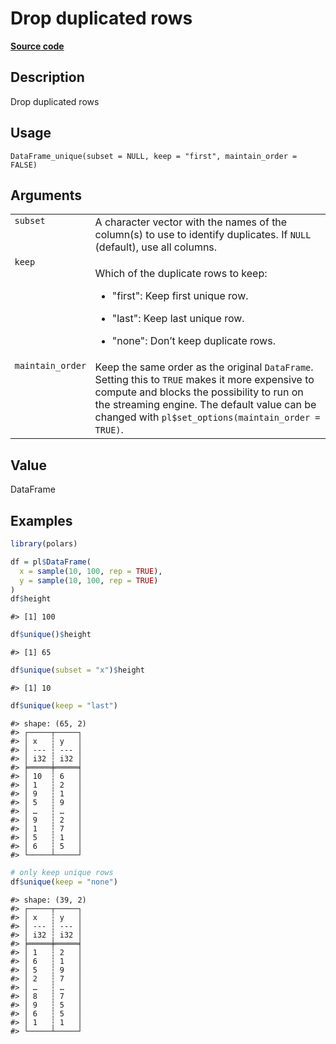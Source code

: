 
# Drop duplicated rows

[**Source code**](https://github.com/pola-rs/r-polars/tree/main/R/dataframe__frame.R#L409)

## Description

Drop duplicated rows

## Usage

<pre><code class='language-R'>DataFrame_unique(subset = NULL, keep = "first", maintain_order = FALSE)
</code></pre>

## Arguments

<table>
<tr>
<td style="white-space: nowrap; font-family: monospace; vertical-align: top">
<code id="DataFrame_unique_:_subset">subset</code>
</td>
<td>
A character vector with the names of the column(s) to use to identify
duplicates. If <code>NULL</code> (default), use all columns.
</td>
</tr>
<tr>
<td style="white-space: nowrap; font-family: monospace; vertical-align: top">
<code id="DataFrame_unique_:_keep">keep</code>
</td>
<td>

Which of the duplicate rows to keep:

<ul>
<li>

"first": Keep first unique row.

</li>
<li>

"last": Keep last unique row.

</li>
<li>

"none": Don’t keep duplicate rows.

</li>
</ul>
</td>
</tr>
<tr>
<td style="white-space: nowrap; font-family: monospace; vertical-align: top">
<code id="DataFrame_unique_:_maintain_order">maintain_order</code>
</td>
<td>
Keep the same order as the original <code>DataFrame</code>. Setting this
to <code>TRUE</code> makes it more expensive to compute and blocks the
possibility to run on the streaming engine. The default value can be
changed with <code>pl$set_options(maintain_order = TRUE)</code>.
</td>
</tr>
</table>

## Value

DataFrame

## Examples

``` r
library(polars)

df = pl$DataFrame(
  x = sample(10, 100, rep = TRUE),
  y = sample(10, 100, rep = TRUE)
)
df$height
```

    #> [1] 100

``` r
df$unique()$height
```

    #> [1] 65

``` r
df$unique(subset = "x")$height
```

    #> [1] 10

``` r
df$unique(keep = "last")
```

    #> shape: (65, 2)
    #> ┌─────┬─────┐
    #> │ x   ┆ y   │
    #> │ --- ┆ --- │
    #> │ i32 ┆ i32 │
    #> ╞═════╪═════╡
    #> │ 10  ┆ 6   │
    #> │ 1   ┆ 2   │
    #> │ 9   ┆ 1   │
    #> │ 5   ┆ 9   │
    #> │ …   ┆ …   │
    #> │ 9   ┆ 2   │
    #> │ 1   ┆ 7   │
    #> │ 5   ┆ 1   │
    #> │ 6   ┆ 5   │
    #> └─────┴─────┘

``` r
# only keep unique rows
df$unique(keep = "none")
```

    #> shape: (39, 2)
    #> ┌─────┬─────┐
    #> │ x   ┆ y   │
    #> │ --- ┆ --- │
    #> │ i32 ┆ i32 │
    #> ╞═════╪═════╡
    #> │ 1   ┆ 2   │
    #> │ 6   ┆ 1   │
    #> │ 5   ┆ 9   │
    #> │ 2   ┆ 7   │
    #> │ …   ┆ …   │
    #> │ 8   ┆ 7   │
    #> │ 9   ┆ 5   │
    #> │ 6   ┆ 5   │
    #> │ 1   ┆ 1   │
    #> └─────┴─────┘
